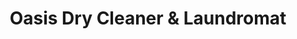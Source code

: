---
title: "Oasis Dry Cleaner & Laundromat"
url: /american-fork/oasis-dry-cleaner-and-laundromat/
shop: laundry
---